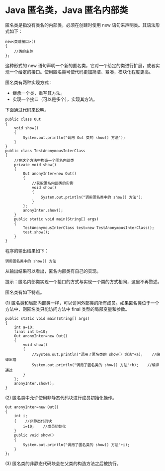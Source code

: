 # Java 匿名类，Java 匿名内部类

匿名类是指没有类名的内部类，必须在创建时使用 new 语句来声明类。其语法形式如下：

```
new<类或接口>()
{
    //类的主体
};
```

这种形式的 new 语句声明一个新的匿名类，它对一个给定的类进行扩展，或者实现一个给定的接口。使用匿名类可使代码更加简洁、紧凑，模块化程度更高。

匿名类有两种实现方式：

*   继承一个类，重写其方法。
*   实现一个接口（可以是多个），实现其方法。

下面通过代码来说明。

```
public class Out
{
    void show()
    {
        System.out.println("调用 Out 类的 show() 方法");
    }
}
public class TestAnonymousInterClass
{
    //在这个方法中构造一个匿名内部类
    private void show()
    {
        Out anonyInter=new Out()
        {
            //获取匿名内部类的实例
            void show()
            {
                System.out.println("调用匿名类中的 show() 方法");
            }
        };
        anonyInter.show();
    }
    public static void main(String[] args)
    {
        TestAnonymousInterClass test=new TestAnonymousInterClass();
        test.show();
    }
}
```

程序的输出结果如下：

```
调用匿名类中的 show() 方法
```

从输出结果可以看出，匿名内部类有自己的实现。

提示：匿名内部类实现一个接口的方式与实现一个类的方式相同，这里不再赘述。

匿名类有如下特点。

(1) 匿名类和局部内部类一样，可以访问外部类的所有成员。如果匿名类位于一个方法中，则匿名类只能访问方法中 final 类型的局部变量和参数。

```
public static void main(String[] args)
{
    int a=10;
    final int b=10;
    Out anonyInter=new Out()
    {
        void show()
        {
            //System.out.println("调用了匿名类的 show() 方法"+a);    //编译出错
            System.out.println("调用了匿名类的 show() 方法"+b);    //编译通过
        }
    };
    anonyInter.show();
}
```

(2) 匿名类中允许使用非静态代码块进行成员初始化操作。

```
Out anonyInter=new Out()
{
    int i;
    {    //非静态代码块
        i=10;    //成员初始化
    }
    public void show()
    {
        System.out.println("调用了匿名类的 show() 方法"+i);
    }
};
```

(3) 匿名类的非静态代码块会在父类的构造方法之后被执行。